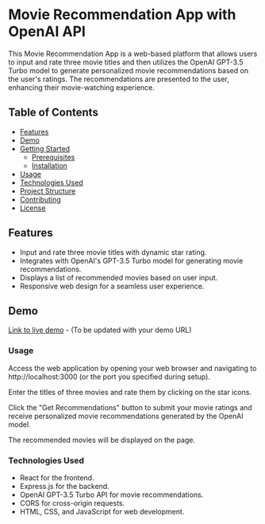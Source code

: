 # Movie Recommendation App with OpenAI API

This Movie Recommendation App is a web-based platform that allows users to input and rate three movie titles and then utilizes the OpenAI GPT-3.5 Turbo model to generate personalized movie recommendations based on the user's ratings. The recommendations are presented to the user, enhancing their movie-watching experience.

## Table of Contents
- [Features](#features)
- [Demo](#demo)
- [Getting Started](#getting-started)
  - [Prerequisites](#prerequisites)
  - [Installation](#installation)
- [Usage](#usage)
- [Technologies Used](#technologies-used)
- [Project Structure](#project-structure)
- [Contributing](#contributing)
- [License](#license)

## Features
- Input and rate three movie titles with dynamic star rating.
- Integrates with OpenAI's GPT-3.5 Turbo model for generating movie recommendations.
- Displays a list of recommended movies based on user input.
- Responsive web design for a seamless user experience.

## Demo
[Link to live demo](#) - (To be updated with your demo URL)

### Usage
Access the web application by opening your web browser and navigating to http://localhost:3000 (or the port you specified during setup).

Enter the titles of three movies and rate them by clicking on the star icons.

Click the "Get Recommendations" button to submit your movie ratings and receive personalized movie recommendations generated by the OpenAI model.

The recommended movies will be displayed on the page.

### Technologies Used
- React for the frontend.
- Express.js for the backend.
- OpenAI GPT-3.5 Turbo API for movie recommendations.
- CORS for cross-origin requests.
- HTML, CSS, and JavaScript for web development.

